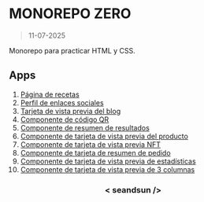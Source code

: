# MONOREPO ZERO

>11-07-2025

Monorepo para practicar HTML y CSS.

## Apps

1. [Página de recetas](https://seandsun.github.io/monorepo-zero-html-css/01-recipe-page-main/)
2. [Perfil de enlaces sociales](https://seandsun.github.io/monorepo-zero-html-css/02-social-links-profile-main/dist/)
3. [Tarjeta de vista previa del blog](https://seandsun.github.io/monorepo-zero-html-css/03-blog-preview-card-main/)
4. [Componente de código QR](https://seandsun.github.io/monorepo-zero-html-css/04-qr-code-component-main/dist/)
5. [Componente de resumen de resultados](https://seandsun.github.io/monorepo-zero-html-css/05-results-summary-component-main/)
6. [Componente de tarjeta de vista previa del producto](https://seandsun.github.io/monorepo-zero-html-css/06-product-preview-card-component-main/dist/)
7. [Componente de tarjeta de vista previa NFT](https://seandsun.github.io/monorepo-zero-html-css/07-nft-preview-card-component-main/dist/)
8. [Componente de tarjeta de resumen de pedido](https://seandsun.github.io/monorepo-zero-html-css/08-order-summary-card-component-main/dist/)
9. [Componente de tarjeta de vista previa de estadísticas](https://seandsun.github.io/monorepo-zero-html-css/09-stats-preview-card-component-main/dist/)
10. [Componente de tarjeta de vista previa de 3 columnas](https://seandsun.github.io/monorepo-zero-html-css/10-3-column-preview-card-component-main/dist/)

<h3 align="center">< seandsun /></h3>
